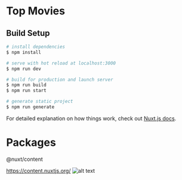 # Top Movies

## Build Setup

```bash
# install dependencies
$ npm install

# serve with hot reload at localhost:3000
$ npm run dev

# build for production and launch server
$ npm run build
$ npm run start

# generate static project
$ npm run generate
```

For detailed explanation on how things work, check out [Nuxt.js docs](https://nuxtjs.org).

# Packages

@nuxt/content

https://content.nuxtjs.org/
![alt text](https://cdn.loom.com/sessions/thumbnails/08d28d76d4f2407e8438f85911ce0dc0-with-play.gif)


